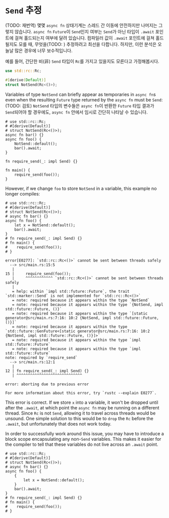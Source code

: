 # `Send` 추정

(TODO: 재번역) 몇몇 `async fn` 상태기계는 스레드 간 이동에 안전하지만 나머지는
그렇지 않습니다. `async fn` `Future`이 `Send`인지 여부는 `Send`가 아닌 타입이
`.await` 포인트에 걸쳐 홀드되는지 여부에 달려 있습니다. 컴파일러 값이 `.await`
포인트에 걸쳐 홀드될지도 모를 때, 무엇을(TODO: ) 추정하려고 최선을 다합니다.
하지만, 이런 분석은 오늘날 많은 경우에 너무 보수적입니다.

예를 들어, 간단한 비(非) `Send` 타입이 `Rc`를 가지고 있을지도 모른다고
가정해봅시다.

```rust
use std::rc::Rc;

#[derive(Default)]
struct NotSend(Rc<()>);
```

Variables of type `NotSend` can briefly appear as temporaries in `async fn`s
even when the resulting `Future` type returned by the `async fn` must be `Send`:
(TODO: 검토)
`NotSend` 타입의 변수들은 `async fn`이 반환한 `Future` 타입 결과가 `Send`되어야
할 경우에도, `async fn` 안에서 임시로 간단히 나타날 수 있습니다. 

```rust,edition2018
# use std::rc::Rc;
# #[derive(Default)]
# struct NotSend(Rc<()>);
async fn bar() {}
async fn foo() {
    NotSend::default();
    bar().await;
}

fn require_send(_: impl Send) {}

fn main() {
    require_send(foo());
}
```

However, if we change `foo` to store `NotSend` in a variable, this example no
longer compiles:

```rust,edition2018
# use std::rc::Rc;
# #[derive(Default)]
# struct NotSend(Rc<()>);
# async fn bar() {}
async fn foo() {
    let x = NotSend::default();
    bar().await;
}
# fn require_send(_: impl Send) {}
# fn main() {
#    require_send(foo());
# }
```

```
error[E0277]: `std::rc::Rc<()>` cannot be sent between threads safely
  --> src/main.rs:15:5
   |
15 |     require_send(foo());
   |     ^^^^^^^^^^^^ `std::rc::Rc<()>` cannot be sent between threads safely
   |
   = help: within `impl std::future::Future`, the trait `std::marker::Send` is not implemented for `std::rc::Rc<()>`
   = note: required because it appears within the type `NotSend`
   = note: required because it appears within the type `{NotSend, impl std::future::Future, ()}`
   = note: required because it appears within the type `[static generator@src/main.rs:7:16: 10:2 {NotSend, impl std::future::Future, ()}]`
   = note: required because it appears within the type `std::future::GenFuture<[static generator@src/main.rs:7:16: 10:2 {NotSend, impl std::future::Future, ()}]>`
   = note: required because it appears within the type `impl std::future::Future`
   = note: required because it appears within the type `impl std::future::Future`
note: required by `require_send`
  --> src/main.rs:12:1
   |
12 | fn require_send(_: impl Send) {}
   | ^^^^^^^^^^^^^^^^^^^^^^^^^^^^^

error: aborting due to previous error

For more information about this error, try `rustc --explain E0277`.
```

This error is correct. If we store `x` into a variable, it won't be dropped
until after the `.await`, at which point the `async fn` may be running on
a different thread. Since `Rc` is not `Send`, allowing it to travel across
threads would be unsound. One simple solution to this would be to `drop`
the `Rc` before the `.await`, but unfortunately that does not work today.

In order to successfully work around this issue, you may have to introduce
a block scope encapsulating any non-`Send` variables. This makes it easier
for the compiler to tell that these variables do not live across an
`.await` point.

```rust,edition2018
# use std::rc::Rc;
# #[derive(Default)]
# struct NotSend(Rc<()>);
# async fn bar() {}
async fn foo() {
    {
        let x = NotSend::default();
    }
    bar().await;
}
# fn require_send(_: impl Send) {}
# fn main() {
#    require_send(foo());
# }
```
